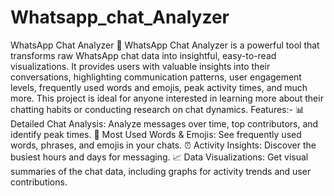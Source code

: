 # Whatsapp_chat_Analyzer
WhatsApp Chat Analyzer 🚀
WhatsApp Chat Analyzer is a powerful tool that transforms raw WhatsApp chat data into insightful, easy-to-read visualizations.
It provides users with valuable insights into their conversations, highlighting communication patterns, user engagement levels, frequently used words and emojis, peak activity times, and much more.
This project is ideal for anyone interested in learning more about their chatting habits or conducting research on chat dynamics.
Features:-
📊 Detailed Chat Analysis: Analyze messages over time, top contributors, and identify peak times.
💬 Most Used Words & Emojis: See frequently used words, phrases, and emojis in your chats.
⏰ Activity Insights: Discover the busiest hours and days for messaging.
📈 Data Visualizations: Get visual summaries of the chat data, including graphs for activity trends and user contributions.

